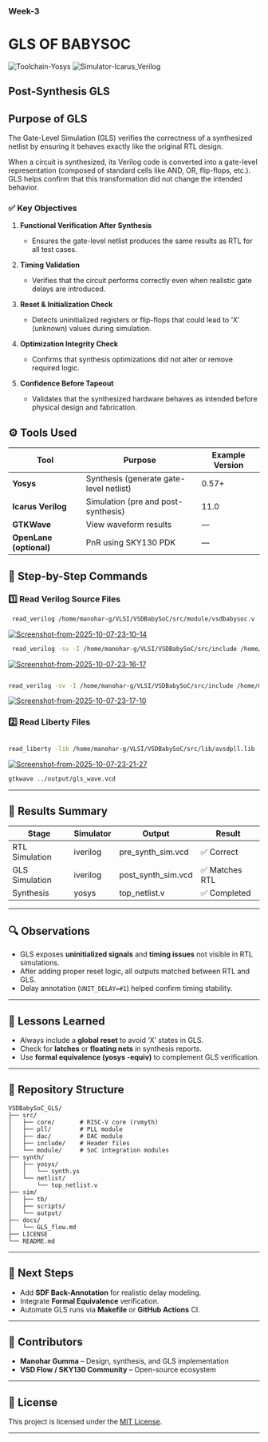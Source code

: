 ### Week-3


# GLS OF BABYSOC

![Toolchain-Yosys](https://img.shields.io/badge/Tool-Yosys-blue)
![Simulator-Icarus\_Verilog](https://img.shields.io/badge/Simulator-Icarus_Verilog-orange)



## Post-Synthesis GLS  
## Purpose of GLS

The Gate-Level Simulation (GLS) verifies the correctness of a synthesized netlist by ensuring it behaves exactly like the original RTL design.

When a circuit is synthesized, its Verilog code is converted into a gate-level representation (composed of standard cells like AND, OR, flip-flops, etc.).
GLS helps confirm that this transformation did not change the intended behavior.


### ✅ Key Objectives

1. **Functional Verification After Synthesis**

   * Ensures the gate-level netlist produces the same results as RTL for all test cases.
2. **Timing Validation**

   * Verifies that the circuit performs correctly even when realistic gate delays are introduced.
3. **Reset & Initialization Check**

   * Detects uninitialized registers or flip-flops that could lead to ‘X’ (unknown) values during simulation.
4. **Optimization Integrity Check**

   * Confirms that synthesis optimizations did not alter or remove required logic.
5. **Confidence Before Tapeout**

   * Validates that the synthesized hardware behaves as intended before physical design and fabrication.

## ⚙️ Tools Used

| Tool                    | Purpose                                 | Example Version |
| ----------------------- | --------------------------------------- | --------------- |
| **Yosys**               | Synthesis (generate gate-level netlist) | 0.57+           |
| **Icarus Verilog**      | Simulation (pre and post-synthesis)     | 11.0            |
| **GTKWave**             | View waveform results                   | —               |
| **OpenLane (optional)** | PnR using SKY130 PDK                    | —               |


## 🧠 Step-by-Step Commands 

### 1️⃣ Read Verilog Source Files

```bash
 read_verilog /home/manohar-g/VLSI/VSDBabySoC/src/module/vsdbabysoc.v

```
<a href="https://ibb.co/CKgWsC32"><img src="https://i.ibb.co/Zz5N14pm/Screenshot-from-2025-10-07-23-10-14.png" alt="Screenshot-from-2025-10-07-23-10-14" border="0"></a>
```bash
 read_verilog -sv -I /home/manohar-g/VLSI/VSDBabySoC/src/include /home/manohar-g/VLSI/VSDBabySoC/src/module/rvmyth.v
```
<a href="https://ibb.co/yn1WKtM0"><img src="https://i.ibb.co/RpmztfM2/Screenshot-from-2025-10-07-23-16-17.png" alt="Screenshot-from-2025-10-07-23-16-17" border="0"></a>
 ```bash

 read_verilog -sv -I /home/manohar-g/VLSI/VSDBabySoC/src/include /home/manohar-g/VLSI/VSDBabySoC/src/module/clk_gate.v

```
<a href="https://ibb.co/MkSwBMWH"><img src="https://i.ibb.co/B23WnqdJ/Screenshot-from-2025-10-07-23-17-10.png" alt="Screenshot-from-2025-10-07-23-17-10" border="0"></a>



### 2️⃣ Read Liberty Files
```bash

read_liberty -lib /home/manohar-g/VLSI/VSDBabySoC/src/lib/avsdpll.lib

```
<a href="https://ibb.co/dyJ5mnZ"><img src="https://i.ibb.co/KHzrKCn/Screenshot-from-2025-10-07-23-21-27.png" alt="Screenshot-from-2025-10-07-23-21-27" border="0"></a>

```bash
gtkwave ../output/gls_wave.vcd
```

---

## 🧾 Results Summary

| Stage          | Simulator | Output             | Result        |
| -------------- | --------- | ------------------ | ------------- |
| RTL Simulation | iverilog  | pre_synth_sim.vcd  | ✅ Correct     |
| GLS Simulation | iverilog  | post_synth_sim.vcd | ✅ Matches RTL |
| Synthesis      | yosys     | top_netlist.v      | ✅ Completed   |

---

## 🔍 Observations

* GLS exposes **uninitialized signals** and **timing issues** not visible in RTL simulations.
* After adding proper reset logic, all outputs matched between RTL and GLS.
* Delay annotation (`UNIT_DELAY=#1`) helped confirm timing stability.

---

## 🧠 Lessons Learned

* Always include a **global reset** to avoid ‘X’ states in GLS.
* Check for **latches** or **floating nets** in synthesis reports.
* Use **formal equivalence (yosys -equiv)** to complement GLS verification.

---

## 📁 Repository Structure

```
VSDBabySoC_GLS/
├── src/
│   ├── core/       # RISC-V core (rvmyth)
│   ├── pll/        # PLL module
│   ├── dac/        # DAC module
│   ├── include/    # Header files
│   └── module/     # SoC integration modules
├── synth/
│   ├── yosys/
│   │   └── synth.ys
│   └── netlist/
│       └── top_netlist.v
├── sim/
│   ├── tb/
│   ├── scripts/
│   └── output/
├── docs/
│   └── GLS_flow.md
├── LICENSE
└── README.md
```

---

## 🧩 Next Steps

* Add **SDF Back-Annotation** for realistic delay modeling.
* Integrate **Formal Equivalence** verification.
* Automate GLS runs via **Makefile** or **GitHub Actions** CI.

---

## 🙌 Contributors

* **Manohar Gumma** – Design, synthesis, and GLS implementation
* **VSD Flow / SKY130 Community** – Open-source ecosystem

---

## 🪪 License

This project is licensed under the [MIT License](LICENSE).

---
